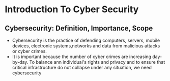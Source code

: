 # Introduction To Cyber Security
## Cybersecurity: Definition, Importance, Scope
- Cybersecurity is the practice of defending computers, servers, mobile devices, electronic systems,networks and data from malicious attacks or cyber crimes.
- It is important because the number of cyber crimes are increasing day-by-day. To balance ann individual's rights and privacy and to ensure that critical infrastructure do not collapse under any situation, we need cybersecurity
